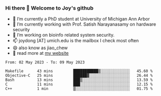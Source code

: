 ### Hi there 👋 Welcome to Joy's github

- 🔭 I’m currently a PhD student at University of Michigan Ann Arbor
- 🌱 I’m currently working with Prof. Satish Narayanasamy on hardware security
- 👯 I’m working on bioinfo related system security. 
- 📫 joydong [AT] umich.edu is the mailbox I check most often
- 😄 also know as jiao_chew
- 💬 read more at [my website](https://joydddd.github.io/)
<!--START_SECTION:waka-->

```text
From: 02 May 2023 - To: 09 May 2023

Makefile      43 mins         ███████████▒░░░░░░░░░░░░░   45.60 %
Objective-C   25 mins         ██████▓░░░░░░░░░░░░░░░░░░   26.44 %
Bash          13 mins         ███▒░░░░░░░░░░░░░░░░░░░░░   13.59 %
C             11 mins         ███░░░░░░░░░░░░░░░░░░░░░░   12.15 %
C++           1 min           ▒░░░░░░░░░░░░░░░░░░░░░░░░   01.75 %
```

<!--END_SECTION:waka-->

